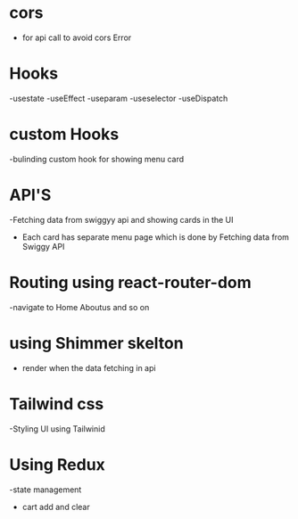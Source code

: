 # cors

- for api call to avoid cors Error

# Hooks

-usestate
-useEffect
-useparam
-useselector
-useDispatch

# custom Hooks

-bulinding custom hook for showing menu card

# API'S

-Fetching data from swiggyy api and showing cards in the UI

- Each card has separate menu page which is done by Fetching data from Swiggy API

# Routing using react-router-dom

-navigate to Home Aboutus and so on

# using Shimmer skelton

- render when the data fetching in api

# Tailwind css

-Styling UI using Tailwinid

# Using Redux

-state management

- cart add and clear
